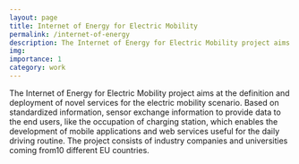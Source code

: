 ```yaml
---
layout: page
title: Internet of Energy for Electric Mobility
permalink: /internet-of-energy
description: The Internet of Energy for Electric Mobility project aims at the definition and deployment of novel services for the electric mobility scenario.
img: 
importance: 1
category: work
---
```


The Internet of Energy for Electric Mobility project aims at the definition and deployment of novel services for the electric mobility scenario. Based on standardized information, sensor exchange information to provide data to the end users, like the occupation of charging station, which enables the development of mobile applications and web services useful for the daily driving routine. The project consists of industry companies and universities coming from10 different EU countries.